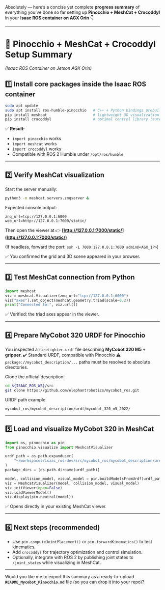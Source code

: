 Absolutely — here’s a concise yet complete **progress summary** of everything you’ve done so far setting up **Pinocchio + MeshCat + Crocoddyl** in your **Isaac ROS container on AGX Orin** 👇

---

# 🧩 Pinocchio + MeshCat + Crocoddyl Setup Summary

*(Isaac ROS Container on Jetson AGX Orin)*

## 1️⃣ Install core packages inside the Isaac ROS container

```bash
sudo apt update
sudo apt install ros-humble-pinocchio   # C++ + Python bindings prebuilt for ARM64
pip install meshcat                     # lightweight 3D visualization backend
pip install crocoddyl                   # optimal control library (auto-links to Pinocchio)
```

✅ **Result:**

* `import pinocchio` works
* `import meshcat` works
* `import crocoddyl` works
* Compatible with ROS 2 Humble under `/opt/ros/humble`

---

## 2️⃣ Verify MeshCat visualization

Start the server manually:

```bash
python3 -m meshcat.servers.zmqserver &
```

Expected console output:

```
znq_url=tcp://127.0.0.1:6000
web_url=http://127.0.0.1:7000/static/
```

Then open the viewer at
👉 **[http://127.0.0.1:7000/static/](http://127.0.0.1:7000/static/)**

(If headless, forward the port:
`ssh -L 7000:127.0.0.1:7000 admin@<AGX_IP>`)

✅ You confirmed the grid and 3D scene appeared in your browser.

---

## 3️⃣ Test MeshCat connection from Python

```python
import meshcat
viz = meshcat.Visualizer(zmq_url="tcp://127.0.0.1:6000")
viz["axes"].set_object(meshcat.geometry.triad(scale=0.2))
print("Connected to:", viz.url())
```

✅ Verified: the triad axes appear in the viewer.

---

## 4️⃣ Prepare MyCobot 320 URDF for Pinocchio

You inspected a `firefighter.urdf` file describing **MyCobot 320 M5 + gripper**.
✔️ Standard URDF, compatible with Pinocchio
⚠️ `package://mycobot_description/...` paths must be resolved to absolute directories.

Clone the official description:

```bash
cd ${ISAAC_ROS_WS}/src
git clone https://github.com/elephantrobotics/mycobot_ros.git
```

URDF path example:

```
mycobot_ros/mycobot_description/urdf/mycobot_320_m5_2022/
```

---

## 5️⃣ Load and visualize MyCobot 320 in MeshCat

```python
import os, pinocchio as pin
from pinocchio.visualize import MeshcatVisualizer

urdf_path = os.path.expanduser(
    "~/workspaces/isaac_ros-dev/src/mycobot_ros/mycobot_description/urdf/mycobot_320_m5_2022/mycobot_320.urdf"
)
package_dirs = [os.path.dirname(urdf_path)]

model, collision_model, visual_model = pin.buildModelsFromUrdf(urdf_path, package_dirs)
viz = MeshcatVisualizer(model, collision_model, visual_model)
viz.initViewer(open=False)
viz.loadViewerModel()
viz.display(pin.neutral(model))
```

✅ Opens directly in your existing MeshCat viewer.

---

## 6️⃣ Next steps (recommended)

* Use `pin.computeJointPlacement()` or `pin.forwardKinematics()` to test kinematics.
* Add `crocoddyl` for trajectory optimization and control simulation.
* Optionally, integrate with ROS 2 by publishing joint states to `/joint_states` while visualizing in MeshCat.

---

Would you like me to export this summary as a ready-to-upload **`README_Mycobot_Pinocchio.md`** file (so you can drop it into your repo)?
